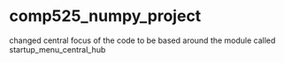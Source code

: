 # comp525_numpy_project
changed central focus of the code to be based around the module called startup_menu_central_hub
